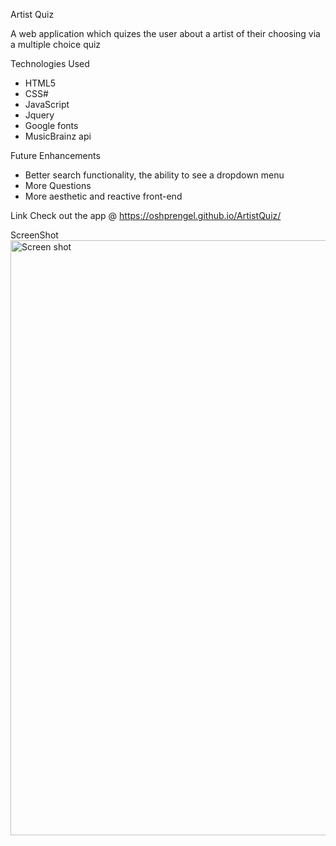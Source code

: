 Artist Quiz

A web application which quizes the user about a artist of their choosing via a multiple choice quiz

Technologies Used
- HTML5
- CSS#
- JavaScript
- Jquery
- Google fonts
- MusicBrainz api

Future Enhancements
- Better search functionality, the ability to see a dropdown menu
- More Questions
- More aesthetic and reactive front-end

Link
Check out the app @ https://oshprengel.github.io/ArtistQuiz/

ScreenShot
<img width="952" alt="Screen shot" src="https://user-images.githubusercontent.com/24393800/133953723-87b46db9-cc72-468e-ba44-1e81f656ae93.png">
